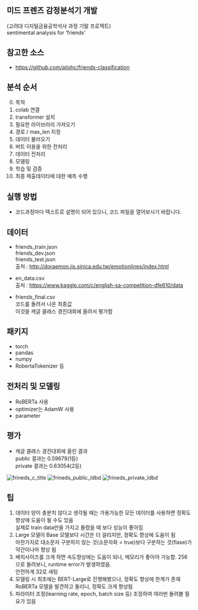 ## 미드 프렌즈 감정분석기 개발 <br>
(고려대 디지털금융공학석사 과정 기말 프로젝트) <br>
sentimental analysis for 'friends'

## **참고한 소스**

- https://github.com/ailohc/friends-classification

## **분석 순서**

0. 목적
1. colab 연결
2. transformer 설치
3. 필요한 라이브러리 가져오기
4. 경로 / max_len 지정
5. 데이터 불러오기
6. 버트 이용을 위한 전처리
7. 데이터 전처리
8. 모델링
9. 학습 및 검증
10. 최종 제출데이타에 대한 예측 수행

## **실행 방법**

- 코드과정마다 텍스트로 설명이 되어 있으니, 코드 파일을 열어보시기 바랍니다.

## **데이터**

- friends_train.json <br>
friends_dev.json <br>
friends_test.json <br>
출처 : http://doraemon.iis.sinica.edu.tw/emotionlines/index.html

- en_data.csv <br>
출처 : https://www.kaggle.com/c/english-sa-competition-dfe610/data

- friends_final.csv <br>
코드를 돌려서 나온 최종값 <br>
이것을 캐글 클래스 경진대회에 올려서 평가함

## **패키지**

- torch
- pandas
- numpy
- RobertaTokenizer 등

## **전처리 및 모델링**

 - RoBERTa 사용
 - optimizer는 AdamW 사용
 - parameter 
 
## **평가**

- 캐글 클래스 경진대회에 올린 결과 <br>
public 결과는 0.59679(1등) <br>
private 결과는 0.63054(2등) <br>

![frineds_c_title](https://user-images.githubusercontent.com/76524741/103113239-33ee5800-469d-11eb-9890-1cae3d6fcec7.png)
![frineds_public_ldbd](https://user-images.githubusercontent.com/76524741/103113244-3a7ccf80-469d-11eb-8a8e-3134b3c3e7b0.png)
![frineds_private_ldbd](https://user-images.githubusercontent.com/76524741/103113246-3cdf2980-469d-11eb-9f82-bc6e79dc1b1b.png)

## **팁**

1. 데이터 양이 충분치 않다고 생각될 때는 가용가능한 모든 데이터를 사용하면 정확도 향상에 도움이 될 수도 있음 <br>
실제로 train data만을 가지고 돌렸을 때 보다 성능이 좋아짐
2. Large 모델이 Base 모델보다 시간은 더 걸리지만, 정확도 향상에 도움이 됨 <br>
마찬가지로 대소문자 구분하지 않는 것(소문자화 = true)보다 구분하는 것(flase)가 약간이나마 향상 됨
3. 배치사이즈를 크게 하면 속도향상에는 도움이 되나, 메모리가 좋아야 가능함. 256으로 돌려보니, runtime error가 발생하였음. <br>
안전하게 32로 세팅
4. 모델링 시 최초에는 BERT-Large로 진행해봤으나, 정확도 향상에 한계가 존재<br>
RoBERTa 모델을 발견하고 돌리니, 정확도 크게 향상됨 
5. 파라미터 조정(learning rate, epoch, batch size 등) 조정하여 여러번 돌려볼 필요가 있음
